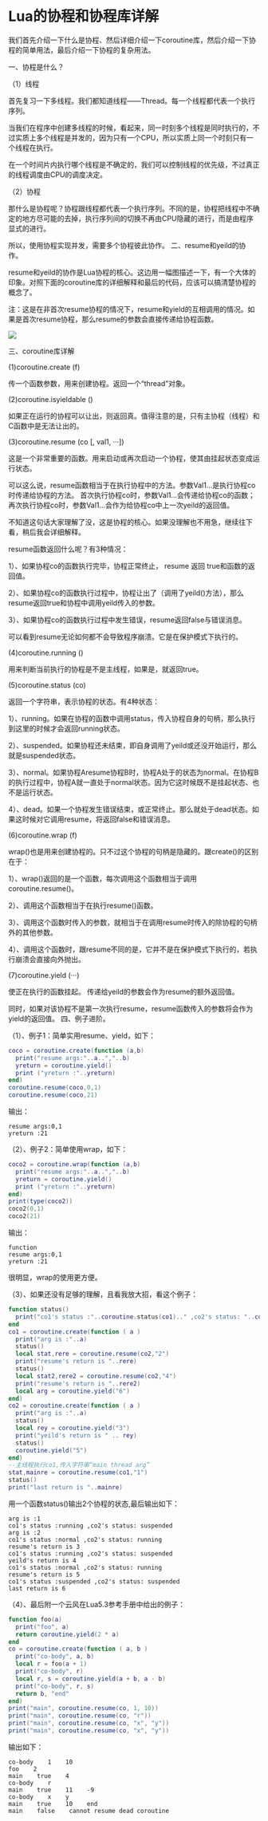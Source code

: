 # Lua的协程和协程库详解



我们首先介绍一下什么是协程、然后详细介绍一下coroutine库，然后介绍一下协程的简单用法，最后介绍一下协程的复杂用法。

一、协程是什么？

（1）线程

首先复习一下多线程。我们都知道线程——Thread。每一个线程都代表一个执行序列。

当我们在程序中创建多线程的时候，看起来，同一时刻多个线程是同时执行的，不过实质上多个线程是并发的，因为只有一个CPU，所以实质上同一个时刻只有一个线程在执行。

在一个时间片内执行哪个线程是不确定的，我们可以控制线程的优先级，不过真正的线程调度由CPU的调度决定。

（2）协程

那什么是协程呢？协程跟线程都代表一个执行序列。不同的是，协程把线程中不确定的地方尽可能的去掉，执行序列间的切换不再由CPU隐藏的进行，而是由程序显式的进行。

所以，使用协程实现并发，需要多个协程彼此协作。
二、resume和yeild的协作。

resume和yeild的协作是Lua协程的核心。这边用一幅图描述一下，有一个大体的印象。对照下面的coroutine库的详细解释和最后的代码，应该可以搞清楚协程的概念了。

注：这是在非首次resume协程的情况下，resume和yield的互相调用的情况。如果是首次resume协程，那么resume的参数会直接传递给协程函数。

![](http://img1.tuicool.com/AjaEzi.png!web)

三、coroutine库详解

(1)coroutine.create (f)

传一个函数参数，用来创建协程。返回一个“thread”对象。

(2)coroutine.isyieldable ()

如果正在运行的协程可以让出，则返回真。值得注意的是，只有主协程（线程）和C函数中是无法让出的。

(3)coroutine.resume (co [, val1, ···])

这是一个非常重要的函数。用来启动或再次启动一个协程，使其由挂起状态变成运行状态。

可以这么说，resume函数相当于在执行协程中的方法。参数Val1...是执行协程co时传递给协程的方法。
首次执行协程co时，参数Val1...会传递给协程co的函数；
再次执行协程co时，参数Val1...会作为给协程co中上一次yeild的返回值。

不知道这句话大家理解了没，这是协程的核心。如果没理解也不用急，继续往下看，稍后我会详细解释。

resume函数返回什么呢？有3种情况：

1）、如果协程co的函数执行完毕，协程正常终止， resume 返回 true和函数的返回值。

2）、如果协程co的函数执行过程中，协程让出了（调用了yeild()方法），那么resume返回true和协程中调用yeild传入的参数。

3）、如果协程co的函数执行过程中发生错误，resume返回false与错误消息。

可以看到resume无论如何都不会导致程序崩溃。它是在保护模式下执行的。

(4)coroutine.running ()

用来判断当前执行的协程是不是主线程，如果是，就返回true。

(5)coroutine.status (co)

返回一个字符串，表示协程的状态。有4种状态：

1）、running。如果在协程的函数中调用status，传入协程自身的句柄，那么执行到这里的时候才会返回running状态。

2）、suspended。如果协程还未结束，即自身调用了yeild或还没开始运行，那么就是suspended状态。

3）、normal。如果协程Aresume协程B时，协程A处于的状态为normal。在协程B的执行过程中，协程A就一直处于normal状态。因为它这时候既不是挂起状态、也不是运行状态。

4）、dead。如果一个协程发生错误结束，或正常终止。那么就处于dead状态。如果这时候对它调用resume，将返回false和错误消息。

(6)coroutine.wrap (f)

wrap()也是用来创建协程的。只不过这个协程的句柄是隐藏的。跟create()的区别在于：

1）、wrap()返回的是一个函数，每次调用这个函数相当于调用coroutine.resume()。

2）、调用这个函数相当于在执行resume()函数。

3）、调用这个函数时传入的参数，就相当于在调用resume时传入的除协程的句柄外的其他参数。

4）、调用这个函数时，跟resume不同的是，它并不是在保护模式下执行的，若执行崩溃会直接向外抛出。

(7)coroutine.yield (···)

使正在执行的函数挂起。
传递给yeild的参数会作为resume的额外返回值。

同时，如果对该协程不是第一次执行resume，resume函数传入的参数将会作为yield的返回值。
四、例子进阶。

（1）、例子1：简单实用resume、yield，如下：
```lua
coco = coroutine.create(function (a,b)
  print("resume args:"..a..","..b)
  yreturn = coroutine.yield()
  print ("yreturn :"..yreturn)
end)
coroutine.resume(coco,0,1)
coroutine.resume(coco,21)
```

输出：
```
resume args:0,1
yreturn :21
```

（2）、例子2：简单使用wrap，如下：
```lua
coco2 = coroutine.wrap(function (a,b)
  print("resume args:"..a..","..b)
  yreturn = coroutine.yield()
  print ("yreturn :"..yreturn)
end)
print(type(coco2))
coco2(0,1)
coco2(21)
```
输出：
```
function
resume args:0,1
yreturn :21
```
很明显，wrap的使用更方便。

（3）、如果还没有足够的理解，且看我放大招，看这个例子：
```lua
function status()
  print("co1's status :"..coroutine.status(co1).." ,co2's status: "..coroutine.status(co2))
end
co1 = coroutine.create(function ( a )
  print("arg is :"..a)
  status()
  local stat,rere = coroutine.resume(co2,"2")
  print("resume's return is "..rere)
  status()
  local stat2,rere2 = coroutine.resume(co2,"4")
  print("resume's return is "..rere2)
  local arg = coroutine.yield("6")
end)
co2 = coroutine.create(function ( a )
  print("arg is :"..a)
  status()
  local rey = coroutine.yield("3")
  print("yeild's return is " .. rey)
  status()
  coroutine.yield("5")
end)
--主线程执行co1,传入字符串“main thread arg”
stat,mainre = coroutine.resume(co1,"1")
status()
print("last return is "..mainre)
```
用一个函数status()输出2个协程的状态,最后输出如下：
```
arg is :1
co1's status :running ,co2's status: suspended
arg is :2
co1's status :normal ,co2's status: running
resume's return is 3
co1's status :running ,co2's status: suspended
yeild's return is 4
co1's status :normal ,co2's status: running
resume's return is 5
co1's status :suspended ,co2's status: suspended
last return is 6
```
（4）、最后附一个云风在Lua5.3参考手册中给出的例子：
```lua
function foo(a)
  print("foo", a)
  return coroutine.yield(2 * a)
end
co = coroutine.create(function ( a, b )
  print("co-body", a, b)
  local r = foo(a + 1)
  print("co-body", r)
  local r, s = coroutine.yield(a + b, a - b)
  print("co-body", r, s)
  return b, "end"
end)
print("main", coroutine.resume(co, 1, 10))
print("main", coroutine.resume(co, "r"))
print("main", coroutine.resume(co, "x", "y"))
print("main", coroutine.resume(co, "x", "y"))
```
输出如下：
```
co-body    1    10
foo    2
main    true    4
co-body    r
main    true    11    -9
co-body    x    y
main    true    10    end
main    false    cannot resume dead coroutine

```